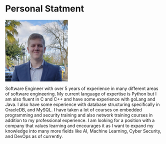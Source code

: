 # Personal Statment


<img style="vertical-align:middle" src="./images/personalPhoto.jpg" width="200"/>


Software Engineer with over 5 years of experience in many different areas of software engineering. My current language of expertise is Python but I am also fluent in C and C++ and have some experience with goLang and Java. I also have some experience with database structuring specifically in OracleDB, and MySQL. I have taken a lot of courses on embedded programming and security training and also network training courses in addition to my professional experience. I am looking for a position with a company that values learning and encourages it as I want to expand my knowledge into many more fields like AI, Machine Learning, Cyber Security, and DevOps as of currently.